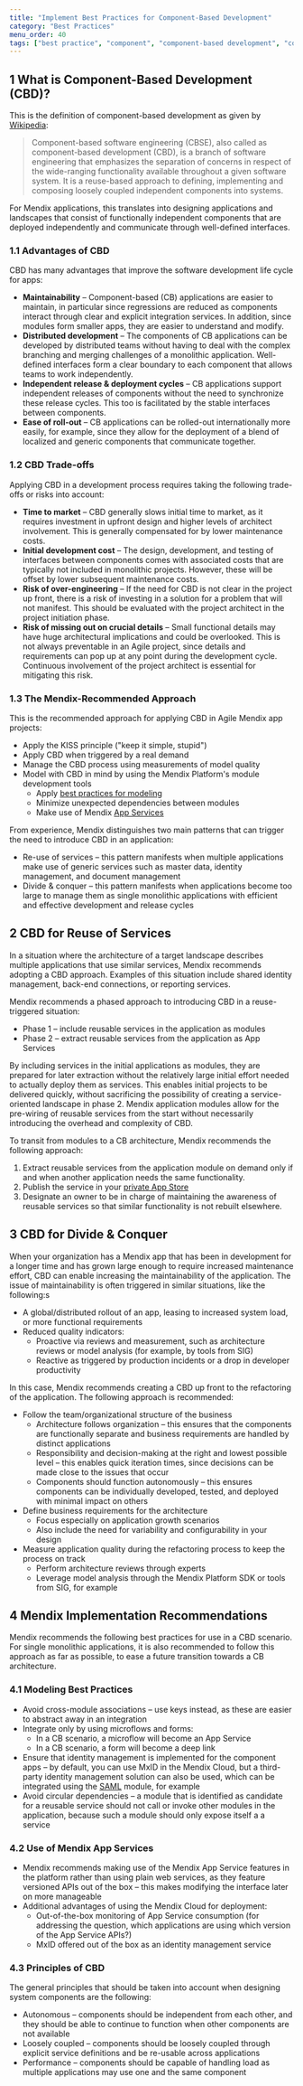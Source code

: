 ```yaml
---
title: "Implement Best Practices for Component-Based Development"
category: "Best Practices"
menu_order: 40
tags: ["best practice", "component", "component-based development", "component-based", "cbd"]
---
```


## 1 What is Component-Based Development (CBD)?

This is the definition of component-based development as given by [Wikipedia](https://en.wikipedia.org/wiki/Component-based_software_engineering):

> Component-based software engineering (CBSE), also called as component-based development (CBD), is a branch of software engineering that emphasizes the separation of concerns in respect of the wide-ranging functionality available throughout a given software system. It is a reuse-based approach to defining, implementing and composing loosely coupled independent components into systems.

For Mendix applications, this translates into designing applications and landscapes that consist of functionally independent components that are deployed independently and communicate through well-defined interfaces.

### 1.1 Advantages of CBD

CBD has many advantages that improve the software development life cycle for apps:

* **Maintainability** – Component-based (CB) applications are easier to maintain, in particular since regressions are reduced as components interact through clear and explicit integration services. In addition, since modules form smaller apps, they are easier to understand and modify.
* **Distributed development** – The components of CB applications can be developed by distributed teams without having to deal with the complex branching and merging challenges of a monolithic application. Well-defined interfaces form a clear boundary to each component that allows teams to work independently.
* **Independent release & deployment cycles** – CB applications support independent releases of components without the need to synchronize these release cycles. This too is facilitated by the stable interfaces between components.
* **Ease of roll-out** – CB applications can be rolled-out internationally more easily, for example, since they allow for the deployment of a blend of localized and generic components that communicate together.

### 1.2 CBD Trade-offs

Applying CBD in a development process requires taking the following trade-offs or risks into account:

*   **Time to market** – CBD generally slows initial time to market, as it requires investment in upfront design and higher levels of architect involvement. This is generally compensated for by lower maintenance costs.
*   **Initial development cost** – The design, development, and testing of interfaces between components comes with associated costs that are typically not included in monolithic projects. However, these will be offset by lower subsequent maintenance costs.
*   **Risk of over-engineering** – If the need for CBD is not clear in the project up front, there is a risk of investing in a solution for a problem that will not manifest. This should be evaluated with the project architect in the project initiation phase.
*   **Risk of missing out on crucial details** – Small functional details may have huge architectural implications and could be overlooked. This is not always preventable in an Agile project, since details and requirements can pop up at any point during the development cycle. Continuous involvement of the project architect is essential for mitigating this risk.

### 1.3 The Mendix-Recommended Approach

This is the recommended approach for applying CBD in Agile Mendix app projects:

*   Apply the KISS principle ("keep it simple, stupid")
*   Apply CBD when triggered by a real demand
*   Manage the CBD process using measurements of model quality
*   Model with CBD in mind by using the Mendix Platform's module development tools
    *   Apply [best practices for modeling](dev-best-practices)
    *   Minimize unexpected dependencies between modules
    *   Make use of Mendix [App Services](/developerportal/deploy/app-services)

From experience, Mendix distinguishes two main patterns that can trigger the need to introduce CBD in an application:

*   Re-use of services – this pattern manifests when multiple applications make use of generic services such as master data, identity management, and document management
*   Divide & conquer – this pattern manifests when applications become too large to manage them as single monolithic applications with efficient and effective development and release cycles

## 2 CBD for Reuse of Services

In a situation where the architecture of a target landscape describes multiple applications that use similar services, Mendix recommends adopting a CBD approach. Examples of this situation include shared identity management, back-end connections, or reporting services.

Mendix recommends a phased approach to introducing CBD in a reuse-triggered situation:

*   Phase 1 – include reusable services in the application as modules
*   Phase 2 – extract reusable services from the application as App Services

By including services in the initial applications as modules, they are prepared for later extraction without the relatively large initial effort needed to actually deploy them as services. This enables initial projects to be delivered quickly, without sacrificing the possibility of creating a service-oriented landscape in phase 2. Mendix application modules allow for the pre-wiring of reusable services from the start without necessarily introducing the overhead and complexity of CBD.

To transit from modules to a CB architecture, Mendix recommends the following approach:

1. Extract reusable services from the application module on demand only if and when another application needs the same functionality.
2. Publish the service in your [private App Store](/developerportal/app-store/app-store-overview#privateappstore)
3. Designate an owner to be in charge of maintaining the awareness of reusable services so that similar functionality is not rebuilt elsewhere.

## 3 CBD for Divide & Conquer

When your organization has a Mendix app that has been in development for a longer time and has grown large enough to require increased maintenance effort, CBD can enable increasing the maintainability of the application. The issue of maintainability is often triggered in similar situations, like the following:s

*   A global/distributed rollout of an app, leasing to increased system load, or more functional requirements
*   Reduced quality indicators:
    *   Proactive via reviews and measurement, such as architecture reviews or model analysis (for example, by tools from SIG)
    *   Reactive as triggered by production incidents or a drop in developer productivity

In this case, Mendix recommends creating a CBD up front to the refactoring of the application. The following approach is recommended:

*   Follow the team/organizational structure of the business
    *   Architecture follows organization – this ensures that the components are functionally separate and business requirements are handled by distinct applications
    *   Responsibility and decision-making at the right and lowest possible level – this enables quick iteration times, since decisions can be made close to the issues that occur
    *   Components should function autonomously – this ensures components can be individually developed, tested, and deployed with minimal impact on others
*   Define business requirements for the architecture
    *   Focus especially on application growth scenarios
    *   Also include the need for variability and configurability in your design
*   Measure application quality during the refactoring process to keep the process on track
    *   Perform architecture reviews through experts
    *   Leverage model analysis through the Mendix Platform SDK or tools from SIG, for example

## 4 Mendix Implementation Recommendations

Mendix recommends the following best practices for use in a CBD scenario. For single monolithic applications, it is also recommended to follow this approach as far as possible, to ease a future transition towards a CB architecture.

### 4.1 Modeling Best Practices

*   Avoid cross-module associations – use keys instead, as these are easier to abstract away in an integration
*   Integrate only by using microflows and forms:
    *   In a CB scenario, a microflow will become an App Service
    *   In a CB scenario, a form will become a deep link
*   Ensure that identity management is implemented for the component apps – by default, you can use MxID in the Mendix Cloud, but a third-party identity management solution can also be used, which can be integrated using the [SAML](https://appstore.home.mendix.com/link/app/1174/) module, for example
*   Avoid circular dependencies – a module that is identified as candidate for a reusable service should not call or invoke other modules in the application, because such a module should only expose itself a a service

### 4.2 Use of Mendix App Services

*   Mendix recommends making use of the Mendix App Service features in the platform rather than using plain web services, as they feature versioned APIs out of the box – this makes modifying the interface later on more manageable
*   Additional advantages of using the Mendix Cloud for deployment:
    *   Out-of-the-box monitoring of App Service consumption (for addressing the question, which applications are using which version of the App Service APIs?)
    *   MxID offered out of the box as an identity management service

### 4.3 Principles of CBD

The general principles that should be taken into account when designing system components are the following:

*   Autonomous – components should be independent from each other, and they should be able to continue to function when other components are not available
*   Loosely coupled – components should be loosely coupled through explicit service definitions and be re-usable across applications
*   Performance – components should be capable of handling load as multiple applications may use one and the same component
